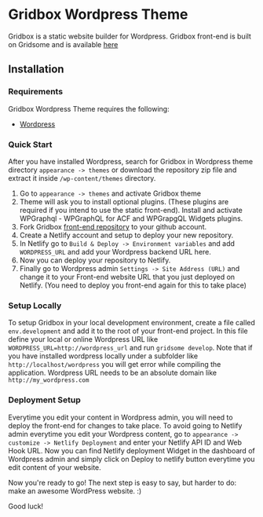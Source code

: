 Gridbox Wordpress Theme
===

Gridbox is a static website builder for Wordpress. Gridbox front-end is built on Gridsome and is available [here](https://github.com/idesignzone/gridbox-theme-frontend-free)

Installation
---------------

### Requirements

Gridbox Wordpress Theme requires the following:

- [Wordpress](https://wordpress.org/download/)

### Quick Start

After you have installed Wordpress, search for Gridbox in Wordpress theme directory `appearance -> themes` or download the repository zip file and extract it inside `/wp-content/themes` directory.

1. Go to `appearance -> themes` and activate Gridbox theme
2. Theme will ask you to install optional plugins. (These plugins are required if you intend to use the static front-end). Install and activate WPGraphql - WPGraphQL for ACF and WPGrapgQL Widgets plugins.
3. Fork Gridbox [front-end repository](https://github.com/idesignzone/gridbox-theme-frontend-free) to your github account. 
4. Create a Netlify account and setup to deploy your new repository.
5. In Netlify go to `Build & Deploy -> Environment variables` and add `WORDPRESS_URL` and add your Wordpress backend URL here.
6. Now you can deploy your repository to Netlify. 
7. Finally go to Wordpress admin `Settings -> Site Address (URL)` and change it to your Front-end website URL that you just deployed on Netlify. (You need to deploy you front-end again for this to take place)

### Setup Locally

To setup Gridbox in your local development environment, create a file called `env.development` and add it to the root of your front-end project. In this file define your local or online Wordpress URL like
`WORDPRESS_URL=http://wordpress_url` and run `gridsome develop`. Note that if you have installed wordpress locally under a subfolder like `http://localhost/wordpress` you will get error while compiling the application. Wordpress URL needs to be an absolute domain like `http://my_wordpress.com`


### Deployment Setup

Everytime you edit your content in Wordpress admin, you will need to deploy the front-end for changes to take place. To avoid going to Netlify admin everytime you edit your Wordpress content, go to `appearance -> customize -> Netlify Deployment` and enter your Netlify API ID and Web Hook URL. Now you can find Netlify deployment Widget in the dashboard of Wordpress admin and simply click on Deploy to netlify button everytime you edit content of your website.

Now you're ready to go! The next step is easy to say, but harder to do: make an awesome WordPress website. :)

Good luck!
